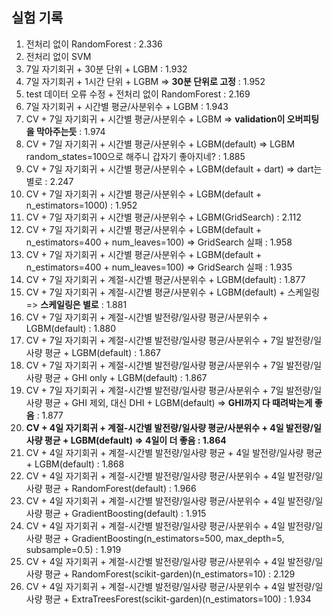 ## 실험 기록
1. 전처리 없이 RandomForest : 2.336
2. 전처리 없이 SVM
3. 7일 자기회귀 + 30분 단위 + LGBM : 1.932
4. 7일 자기회귀 + 1시간 단위 + LGBM => **30분 단위로 고정** : 1.952
5. test 데이터 오류 수정 + 전처리 없이 RandomForest : 2.169
6. 7일 자기회귀 + 시간별 평균/사분위수 + LGBM : 1.943
7. CV + 7일 자기회귀 + 시간별 평균/사분위수 + LGBM => **validation이 오버피팅을 막아주는듯** : 1.974
8. CV + 7일 자기회귀 + 시간별 평균/사분위수 + LGBM(default) => LGBM random_states=100으로 해주니 갑자기 좋아지네? : 1.885
9. CV + 7일 자기회귀 + 시간별 평균/사분위수 + LGBM(default + dart) => dart는 별로 : 2.247
10. CV + 7일 자기회귀 + 시간별 평균/사분위수 + LGBM(default + n_estimators=1000) : 1.952
11. CV + 7일 자기회귀 + 시간별 평균/사분위수 + LGBM(GridSearch) : 2.112
12. CV + 7일 자기회귀 + 시간별 평균/사분위수 + LGBM(default + n_estimators=400 + num_leaves=100) => GridSearch 실패 : 1.958
13. CV + 7일 자기회귀 + 시간별 평균/사분위수 + LGBM(default + n_estimators=400 + num_leaves=100) => GridSearch 실패 : 1.935
14. CV + 7일 자기회귀 + 계절-시간별 평균/사분위수 + LGBM(default) : 1.877
15. CV + 7일 자기회귀 + 계절-시간별 평균/사분위수 + LGBM(default) + 스케일링 => **스케일링은 별로** : 1.881
16. CV + 7일 자기회귀 + 계절-시간별 발전량/일사량 평균/사분위수 + LGBM(default) : 1.880
17. CV + 7일 자기회귀 + 계절-시간별 발전량/일사량 평균/사분위수 + 7일 발전량/일사량 평균 + LGBM(default) : 1.867
18. CV + 7일 자기회귀 + 계절-시간별 발전량/일사량 평균/사분위수 + 7일 발전량/일사량 평균 + GHI only + LGBM(default) : 1.867
19. CV + 7일 자기회귀 + 계절-시간별 발전량/일사량 평균/사분위수 + 7일 발전량/일사량 평균 + GHI 제외, 대신 DHI + LGBM(default) => **GHI까지 다 때려박는게 좋음** : 1.877
20. **CV + 4일 자기회귀 + 계절-시간별 발전량/일사량 평균/사분위수 + 4일 발전량/일사량 평균 + LGBM(default) => 4일이 더 좋음 : 1.864**
21. CV + 4일 자기회귀 + 계절-시간별 발전량/일사량 평균 + 4일 발전량/일사량 평균 + LGBM(default) : 1.868
22. CV + 4일 자기회귀 + 계절-시간별 발전량/일사량 평균/사분위수 + 4일 발전량/일사량 평균 + RandomForest(default) : 1.966
23. CV + 4일 자기회귀 + 계절-시간별 발전량/일사량 평균/사분위수 + 4일 발전량/일사량 평균 + GradientBoosting(default) : 1.915
24. CV + 4일 자기회귀 + 계절-시간별 발전량/일사량 평균/사분위수 + 4일 발전량/일사량 평균 + GradientBoosting(n_estimators=500, max_depth=5, subsample=0.5) : 1.919
25. CV + 4일 자기회귀 + 계절-시간별 발전량/일사량 평균/사분위수 + 4일 발전량/일사량 평균 + RandomForest(scikit-garden)(n_estimators=10) : 2.129
26. CV + 4일 자기회귀 + 계절-시간별 발전량/일사량 평균/사분위수 + 4일 발전량/일사량 평균 + ExtraTreesForest(scikit-garden)(n_estimators=100) : 1.934
